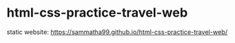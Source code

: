 # html-css-practice-travel-web
static website: https://sammatha99.github.io/html-css-practice-travel-web/

